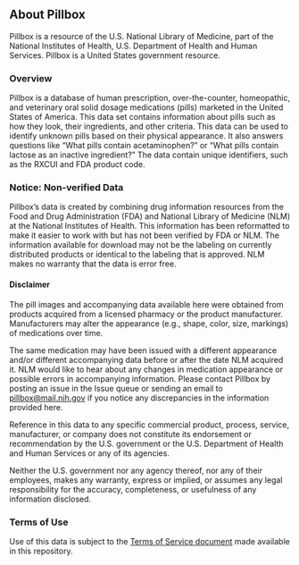 ## About Pillbox

Pillbox is a resource of the U.S. National Library of Medicine, part of the National Institutes of Health, U.S. Department of Health and Human Services. Pillbox is a United States government resource.

### Overview
Pillbox is a database of human prescription, over-the-counter, homeopathic, and veterinary oral solid dosage medications (pills) marketed in the United States of America. This data set contains information about pills such as how they look, their ingredients, and other criteria. This data can be used to identify unknown pills based on their physical appearance. It also answers questions like “What pills contain acetaminophen?” or “What pills contain lactose as an inactive ingredient?” The data contain unique identifiers, such as the RXCUI and FDA product code.

### Notice: Non-verified Data

Pillbox’s data is created by combining drug information resources from the Food and Drug Administration (FDA) and National Library of Medicine (NLM) at the National Institutes of Health. This information has been reformatted to make it easier to work with but has not been verified by FDA or NLM. The information available for download may not be the labeling on currently distributed products or identical to the labeling that is approved. NLM makes no warranty that the data is error free.

#### Disclaimer

The pill images and accompanying data available here were obtained from products acquired from a licensed pharmacy or the product manufacturer. Manufacturers may alter the appearance (e.g., shape, color, size, markings) of medications over time.

The same medication may have been issued with a different appearance and/or different accompanying data before or after the date NLM acquired it. NLM would like to hear about any changes in medication appearance or possible errors in accompanying information. Please contact Pillbox by posting an issue in the Issue queue or sending an email to pillbox@mail.nih.gov if you notice any discrepancies in the information provided here.

Reference in this data to any specific commercial product, process, service, manufacturer, or company does not constitute its endorsement or recommendation by the U.S. government or the U.S. Department of Health and Human Services or any of its agencies.

Neither the U.S. government nor any agency thereof, nor any of their employees, makes any warranty, express or implied, or assumes any legal responsibility for the accuracy, completeness, or usefulness of any information disclosed.

### Terms of Use

Use of this data is subject to the [Terms of Service document]() made available in this repository.

